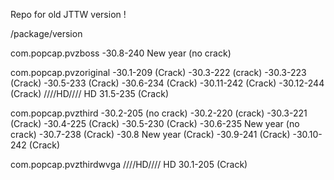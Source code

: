 Repo for old JTTW version ! 


/package/version


com.popcap.pvzboss
-30.8-240 New year (no crack)

com.popcap.pvzoriginal
-30.1-209 (Crack)
-30.3-222 (crack)
-30.3-223 (Crack)
-30.5-233 (Crack)
-30.6-234 (Crack)
-30.11-242 (Crack)
-30.12-244 (Crack)
////HD////
HD 31.5-235 (Crack)

com.popcap.pvzthird
-30.2-205 (no crack)
-30.2-220 (crack)
-30.3-221 (Crack)
-30.4-225 (Crack)
-30.5-230 (Crack)
-30.6-235 New year (no crack)
-30.7-238 (Crack)
-30.8 New year (Crack)
-30.9-241 (Crack)
-30.10-242 (Crack)

com.popcap.pvzthirdwvga 
////HD////
HD 30.1-205 (Crack)
